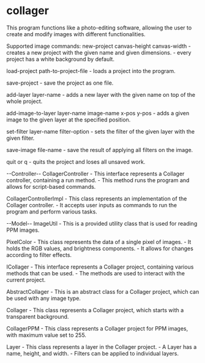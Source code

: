 # collager
This program functions like a photo-editing software, allowing the user to create and modify images 
with different functionalities.

Supported image commands:
new-project canvas-height canvas-width
    - creates a new project with the given name and given dimensions.
    - every project has a white background by default.

load-project path-to-project-file
    - loads a project into the program.

save-project
    - save the project as one file.

add-layer layer-name
    - adds a new layer with the given name on top of the whole project.

add-image-to-layer layer-name image-name x-pos y-pos
    - adds a given image to the given layer at the specified position.

set-filter layer-name filter-option
    - sets the filter of the given layer with the given filter.

save-image file-name
    - save the result of applying all filters on the image.

quit or q
    - quits the project and loses all unsaved work.

--Controller--
CollagerController 
    - This interface represents a Collager controller, containing a run method.
    - This method runs the program and allows for script-based commands.

CollagerControllerImpl
    - This class represents an implementation of the Collager controller.
    - It accepts user inputs as commands to run the program and perform various tasks.

--Model--
ImageUtil
    - This is a provided utility class that is used for reading PPM images.

PixelColor
    - This class represents the data of a single pixel of images.
    - It holds the RGB values, and brightness components.
    - It allows for changes according to filter effects.

ICollager
    - This interface represents a Collager project, containing various methods that can be used.
    - The methods are used to interact with the current project.

AbstractCollager
    - This is an abstract class for a Collager project, which can be used with any image type.

Collager
    - This class represents a Collager project, which starts with a transparent background.

CollagerPPM
    - This class represents a Collager project for PPM images, with maximum value set to 255.

Layer
    - This class represents a layer in the Collager project.
    - A Layer has a name, height, and width.
    - Filters can be applied to individual layers.